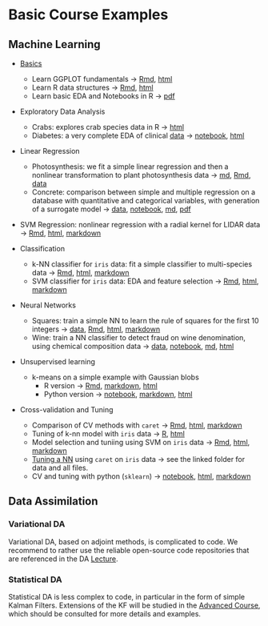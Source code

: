 # Basic Course Examples

## Machine Learning

- [Basics](02Examples/learn)
   - Learn GGPLOT fundamentals $\rightarrow$ [Rmd](02Examples/learn/learn_GGPLOT.Rmd), [html](02Examples/learn/learn_GGPLOT.html)
   - Learn R data structures $\rightarrow$ [Rmd](02Examples/learn/R-data-struct.Rmd), [html](02Examples/learn/R-data-struct.html)
   - Learn basic EDA and Notebooks in R $\rightarrow$ [pdf](02Examples/learn/learn_NB_EDA.pdf)
- Exploratory Data Analysis
   - Crabs: explores crab species data in R $\rightarrow$ [html](02Examples/EDA_crabs/EDA_crabs.html)
   - Diabetes: a very complete EDA of clinical [data](02Examples/EDA_diabetes/pima-indians-diabetes.csv) $\rightarrow$  [notebook](02Examples/EDA_diabetes/pima-indians-diabetes-EDA.ipynb), [html](02Examples/EDA_diabetes/pima-indians-diabetes-EDA.html)
 - Linear Regression
   - Photosynthesis: we fit a simple linear regression and then a nonlinear transformation to plant photosynthesis data $\rightarrow$ [md](l02Examples/in_reg_photo/lin_reg_photo.md), [Rmd](02Examples/lin_reg_photo/lin_reg_photo.Rmd), [data](02Examples/lin_reg_photo/photo.csv)
   - Concrete: comparison between simple and multiple regression on a database with quantitative and categorical variables, with generation of a surrogate model $\rightarrow$  [data](02Examples/mlreg_concrete/ConcreteStrenght.csv), [notebook](02Examples/mlreg_concrete/mlreg_concrete.ipynb), [md](02Examples/mlreg_concrete/mlreg_concrete.md), [pdf](02Examples/mlreg_concrete/mlreg_concrete.pdf)
 - SVM Regression: nonlinear regression with a radial kernel for LIDAR data $\rightarrow$  [Rmd](02Examples/svm_reg/svm_reg.Rmd), [html](02Examples/svm_regsvm_reg.html), [markdown](02Examples/svm_regsvm_reg.md)
 - Classification
    - k-NN classifier for `iris` data: fit a simple classifier to multi-species data  $\rightarrow$  [Rmd](02Examples/k_nn_iris/k_nn_iris_md.Rmd), [html](02Examples/k_nn_iris/k_nn_iris.html), [markdown](02Examples/k_nn_iris/k_nn_iris_md.md)
	- SVM classifier for  `iris` data: EDA and feature selection $\rightarrow$ [Rmd](02Examples/svm_iris/svm_iris.Rmd), [html](02Examples/svm_iris/svm_iris.html), [markdown](02Examples/svm_iris/svm_iris.md)
- Neural Networks
   - Squares: train a simple NN to learn the rule of squares for the first 10 integers $\rightarrow$ [data](02Examples/nnet_squares/squares.csv), [Rmd](02Examples/nnet_squares/nnet_squares.Rmd), [html](02Examples/nnet_squares/nnet_squares.html), [markdown](02Examples/nnet_squares/nnet_squares.md)
   - Wine: train a NN classifier to detect fraud on wine denomination, using chemical composition data $\rightarrow$  [data](02Examples/nnet_MLP_wine/wine_data.csv), [notebook](02Examples/nnet_MLP_wine/nnet_MLP_wine.ipynb), [md](02Examples/nnet_MLP_wine/nnet_MLP_wine.md), [html](02Examples/nnet_MLP_wine/nnet_MLP_wine.html)
- Unsupervised learning
   - k-means on a simple example with Gaussian blobs  
        - R version $\rightarrow$ [Rmd](02Examples/k_means/k_means_simple.Rmd), [markdown](02Examples/k_means/k_means_simple.md), [html](02Examples/k_means/k_means_simple.html)
		- Python version $\rightarrow$ [notebook](02Examples/k_means/k_means_skl.ipynb), [markdown](02Examples/k_means/k_means_skl/k_means_skl.md), [html](02Examples/k_means/k_means_skl.html)

- Cross-validation and Tuning
   - Comparison of CV methods with `caret` $\rightarrow$ [Rmd](02Examples/CV/CV_caret.Rmd), [html](02Examples/CV/CV_caret.html), [markdown](02Examples/CV/CV_caret.md)
   - Tuning of k-nn model with `iris` data $\rightarrow$ [R](02Examples/CV/CV_k_nn_iris.R), [html](02Examples/CV/CV_k_nn_iris.html)
   - Model selection and tuniing using SVM on `iris` data $\rightarrow$ [Rmd](02Examples/CV/TUNE_svm_iris.Rmd), [html](02Examples/CV/TUNE_svm_iris.html), [markdown](02Examples/CV/TUNE_svm_iris.md)
   - [Tuning a NN](02Examples/CV/TUNE_nn_class_caret) using `caret` on `iris` data  $\rightarrow$ see the linked folder for data and all files.
   - CV and tuning with python (`sklearn`) $\rightarrow$ [notebook](02Examples/CV/CV_RF_sklearn.ipynb), [html](02Examples/CV/CV_RF_sklearn.html), [markdown](02Examples/CV/CV_RF_sklearn.md)



## Data Assimilation

### Variational DA

Variational DA, based on adjoint methods, is complicated to code. We recommend to rather use the reliable open-source code repositories that are referenced in the DA [Lecture](https://github.com/markasch/CSU-IMU-2023/blob/main/01basic-course/01Lectures/12_DA_var.pdf).


### Statistical DA

Statistical DA is less complex to code, in particular in the form of simple Kalman Filters. Extensions of the KF will be studied in the [Advanced Course](https://sites.google.com/view/csu2023/advanced-course), which should be consulted for more details and examples.
